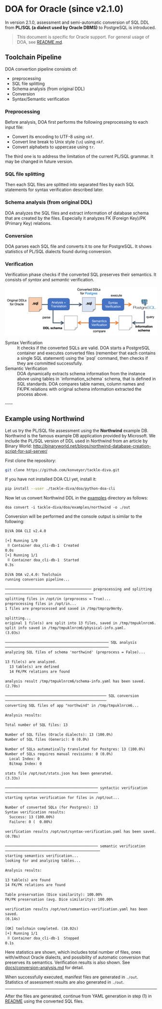 # DOA for Oracle (since v2.1.0)

In version 2.1.0, assessment and semi-automatic conversion of SQL DDL from **PL/SQL (a dialect used by Oracle DBMS)** to PostgreSQL is introduced.

> This document is specific for Oracle support. For general usage of DOA, see [README.md](README.md).

## Toolchain Pipeline

DOA convertion pipeline consists of:
- preprocessing 
- SQL file splitting
- Schema analysis (from original DDL)
- Conversion
- Syntax/Semantic verification

### Preprocessing 

Before analysis, DOA first performs the following preprocessing to each input file:

- Convert its encoding to UTF-8 using `nkf`.
- Convert line break to Unix style (`\n`) using `nkf`. 
- Convert alphabets to uppercase using `tr`.

The third one is to address the limitation of the current PL/SQL grammar. It may be changed in future version.

### SQL file splitting

Then each SQL files are splitted into separated files by each SQL statements for syntax verification described later.

### Schema analysis (from original DDL)

DOA analyzes the SQL files and extract information of database schema that are created by the files. Especially it analyzes FK (Foreign Key)/PK (Primary Key) relations.

### Conversion

DOA parses each SQL file and converts it to one for PostgreSQL.
It shows statistics of PL/SQL dialects found during conversion.

### Verification

Verification phase checks if the converted SQL preserves their semantics.
It consists of *syntax* and *semantic* verification.

![overview of the verification phase](docs/doa-verify.png)

<dl>
  <dt>Syntax Verification</dt>
    <dd>It checks if the converted SQLs are valid. DOA starts a PostgreSQL container and executes converted files (remember that each contains a single SQL statement) using the `psql` command, then checks if they are committed successfully.</dd>
  <dt>Semantic Verification</dt>
    <dd>DOA dynamically extracts schema information from the instance above using tables in `information_schema` schema, that is defined in SQL standards. DOA compares table names, column names and FK/PK relations with original schema information extracted the process above.
    </dd>
</dl>
----

## Example using Northwind

Let us try the PL/SQL file assessment using the **Northwind** example DB.
Northwind is the famous example DB application provided by Microsoft.
We include the PL/SQL version of DDL used in Northwind from an article by Binary World: http://binaryworld.net/blogs/northwind-database-creation-script-for-sql-server/

<!-- Being different from pulling application source from GitHub repo,
we need to specify `-f` option to make DiVA-DOA treat the argument as a directory name.
We also have to specify the dialect of the files using `-l` option, for which we specify `oracle`. -->

First clone the repository:

```bash
git clone https://github.com/konveyor/tackle-diva.git
```

If you have not installed DOA CLI yet, install it:

```bash
pip install --user ./tackle-diva/doa/python-doa-cli
```

Now let us convert Northwind DDL in the [examples](examples) directory as follows:

```
doa convert -i tackle-diva/doa/examples/northwind -o ./out
```

Conversion will be performed and the console output is similar to the following:

```
DiVA DOA CLI v2.4.0

[+] Running 1/0
 ⠿ Container doa_cli-db-1  Created                                                                       0.0s
[+] Running 1/1
 ⠿ Container doa_cli-db-1  Started                                                                       0.3s

DiVA DOA v2.4.0: Toolchain
running conversion pipeline...

──────────────────────────────────────── preprocessing and splitting ─────────────────────────────────────────
splitting files in /opt/in (preprocess = True)...
preprocessing files in /opt/in...
1 files are preprocessed and saved in /tmp/tmprqv9mr0y.

splitting...
original 1 file(s) are split into 13 files, saved in /tmp/tmpuklnrcm6.
split info saved in /tmp/tmpuklnrcm6/physical-info.yaml.
(3.03s)

──────────────────────────────────────────────── SQL analysis ────────────────────────────────────────────────
analyzing SQL files of schema 'northwind' (preprocess = False)...

13 file(s) are analyzed.
  13 table(s) are defined
  14 FK/PK relations are found

analysis result /tmp/tmpuklnrcm6/schema-info.yaml has been saved.
(2.70s)

─────────────────────────────────────────────── SQL conversion ───────────────────────────────────────────────
converting SQL files of app "northwind" in /tmp/tmpuklnrcm6...

Analysis results:

Total number of SQL files: 13

Number of SQL files (Oracle dialects): 13 (100.0%)
Number of SQL files (Generic): 0 (0.0%)

Number of SQLs automatically translated for Postgres: 13 (100.0%)
Number of SQLs requires manual revisions: 0 (0.0%)
  Local Index: 0
  Bitmap Index: 0

stats file /opt/out/stats.json has been generated.
(3.33s)

─────────────────────────────────────────── syntactic verification ───────────────────────────────────────────
starting syntax verification for files in /opt/out...

Number of converted SQLs (for Postgres): 13
Syntax verification results:
  Success: 13 (100.00%)
  Failure: 0 (  0.00%)

verification results /opt/out/syntax-verification.yaml has been saved.
(0.78s)

─────────────────────────────────────────── semantic verification ────────────────────────────────────────────
starting semantics verification...
looking for and analyzing tables...

Analysis results:

13 table(s) are found
14 FK/PK relations are found

Table preservation (Dice similarity): 100.00%
FK/PK preservation (avg. Dice similarity): 100.00%

verification results /opt/out/semantics-verification.yaml has been saved.
(0.14s)

[OK] toolchain completed. (10.02s)
[+] Running 1/1
 ⠿ Container doa_cli-db-1  Stopped                                                                       0.1s
```

Here statistics are shown, which includes total number of files, ones with/without Oracle dialects, and possibility of automatic conversion that preserves its semantics.
Verification results is also shown.
See [docs/conversion-analysis.md](docs/conversion-analysis.md) for detail.

When successfully executed, manifest files are generated in `./out`.
Statistics of assessment results are also generated in `./out`.
<!-- Note that application name will be "app" when `-f` is specified. -->

----

After the files are generated, continue from YAML generation in step (1) in [README](README.md) using the converted SQL files.

<!-- Here briefly introduces commands and results in the example:

```
cd ./output/app
```

```
bash create.sh
```

Output:

```
configmap/app-cm-init-db created
configmap/app-cm-sqls created
job.batch/app-init created
postgresql.acid.zalan.do/app-db created
```

```
kubectl get all
```

```
kubectl apply -f test/pod-test.yaml
```

Then, run `psql` and meta-command `\dt` on the test container:

```
kubectl exec app-test -it -- psql -h app-db -U postgres -c "\dt"
```

Output:

```
            List of relations
 Schema |     Name     | Type  |  Owner   
--------+--------------+-------+----------
 public | postgres_log | table | postgres
 public | table1       | table | postgres
 public | table2       | table | postgres
 public | table3       | table | postgres
(4 rows)
```

Delete test pod:

```
kubectl delete -f test/pod-test.yaml
```

Delete the cluster:

```
bash delete.sh 
``` -->
